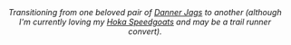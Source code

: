<center><em>Transitioning from one beloved pair of <a href="https://www.danner.com/womens-jag-distressed-brown-deep-teal.html" target="_blank">Danner Jags</a> to another (although I'm currently loving my <a href="https://www.hoka.com/en/us/womens-trail/speedgoat-5/1123158.html?dwvar_1123158_color=FFCM" target="_blank">Hoka Speedgoats</a> and may be a trail runner convert).</em></center>

